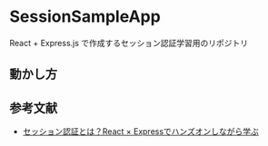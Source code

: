 # SessionSampleApp
React + Express.js で作成するセッション認証学習用のリポジトリ

## 動かし方

## 参考文献
- [セッション認証とは？React × Expressでハンズオンしながら学ぶ](https://qiita.com/t_maki/items/c70148bf2f66415ddb91)
